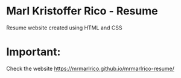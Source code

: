 # Marl Kristoffer Rico - Resume

Resume website created using HTML and CSS

# Important:

Check the website https://mrmarlrico.github.io/mrmarlrico-resume/
